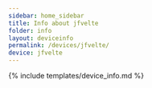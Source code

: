 ```yaml
---
sidebar: home_sidebar
title: Info about jfvelte
folder: info
layout: deviceinfo
permalink: /devices/jfvelte/
device: jfvelte
---
```

{% include templates/device_info.md %}
